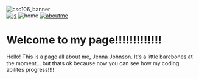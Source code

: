 ![csc106_banner](https://github.com/Sandandsea311/CSC-week-1/assets/157727277/561bde4c-86cb-4e40-919e-0fae2d6e6ed9)        
<a href="javascript.md">![js](https://github.com/Sandandsea311/CSC-week-1/assets/157727277/a4c191ce-a1df-4c67-a740-b47f3254965c)</a>
![home](https://github.com/Sandandsea311/CSC-week-1/assets/157727277/e1a19ea5-804f-40fe-be60-136672258774)
<a href="ABOUTME.MD">![aboutme](https://github.com/Sandandsea311/CSC-week-1/assets/157727277/5641620d-1d41-4cc8-bd4e-d77393eec7d3)</a>
<h1>Welcome to my page!!!!!!!!!!!!!</h1>
<p>Hello! This is a page all about me, Jenna Johnson. It's a little barebones at the moment... but thats ok because now you can see how my coding abilites progress!!!!</p>

